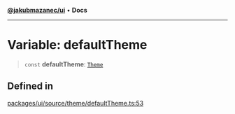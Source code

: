 [**@jakubmazanec/ui**](../README.md) • **Docs**

---

# Variable: defaultTheme

> `const` **defaultTheme**: [`Theme`](../type-aliases/Theme.md)

## Defined in

[packages/ui/source/theme/defaultTheme.ts:53](https://github.com/jakubmazanec/tools/blob/eb8c22844f0a0aa0874efeab93afc2bd96c269e6/packages/ui/source/theme/defaultTheme.ts#L53)
